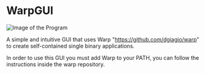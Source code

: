 # WarpGUI
![Image of the Program](https://i.imgur.com/nl9hX1X.png)

  A simple and intuitive GUI that uses Warp "https://github.com/dgiagio/warp" to create self-contained single binary applications.
	
  In order to use this GUI you must add Warp to your PATH, you can follow the instructions inside the warp repository.
